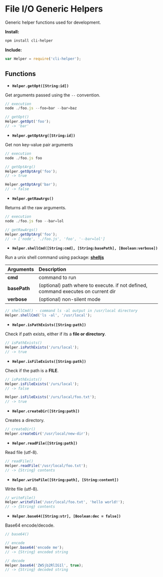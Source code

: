 # File I/O Generic Helpers

Generic helper functions used for development.

**Install:**

```bash
npm install cli-helper
```

**Include:**

```js
var Helper = require('cli-helper');
```

## Functions

* **`Helper.getOpt([String:id])`**

Get arguments passed using the `--` convention.

```js
// execution
node ./foo.js --foo=bar --bar=baz

// getOpt()
Helper.getOpt('foo');
// -> 'bar'
```

* **`Helper.getOptArg([String:id])`**

Get non key-value pair arguments

```js
// execution
node ./foo.js foo

// getOptArg()
Helper.getOptArg('foo');
// -> true

Helper.getOptArg('bar');
// -> false
```

* **`Helper.getRawArgs()`**

Returns all the raw arguments.

```js
// execution
node ./foo.js foo --bar=lol

// getRawArgs()
Helper.getOptArg('foo');
// -> ['node', './foo.js', 'foo', '--bar=lol']
```

* **`Helper.shellCmd([String:cmd], [String:basePath], [Boolean:verbose])`**

Run a unix shell command using package: **[shelljs](https://www.npmjs.com/package/shelljs)**


| Arguments | Description |
|:----------|:------------|
| **cmd** | command to run |
| **basePath** | (optional) path where to execute. if not defined, command executes on current dir |
| **verbose** | (optional) non-silent mode |


```js
// shellCmd() - command ls -al output in /usr/local directory
Helper.shellCmd('ls -al', '/usr/local');
```

* **`Helper.isPathExists([String:path])`**

Check if path exists, either if its a **file or directory**.

```js
// isPathExists()
Helper.isPathExists('/urs/local');
// -> true
```

* **`Helper.isFileExists([String:path])`**

Check if the path is a **FILE**.


```js
// isPathExists()
Helper.isFileExists('/urs/local');
// -> false

Helper.isFileExists('/urs/local/foo.txt');
// -> true
```

* **`Helper.createDir([String:path])`**

Creates a directory.

```js
// createDir()
Helper.createDir('/usr/local/new-dir');
```

* **`Helper.readFile([String:path])`**

Read file (utf-8).

```js
// readFile()
Helper.readFile('/usr/local/foo.txt');
// -> {String} contents
```

* **`Helper.writeFile([String:path], [String:content])`**

Write file (utf-8).

```js
// writeFile()
Helper.writeFile('/usr/local/foo.txt', 'hello world!');
// -> {String} contents
```

* **`Helper.base64([String:str], [Boolean:dec = false])`**

Base64 encode/decode.

```js
// base64()

// encode
Helper.base64('encode me');
// -> {String} encoded string

// decode
Helper.base64('ZW5jb2RlIG1l', true);
// -> {String} decoded string
```
